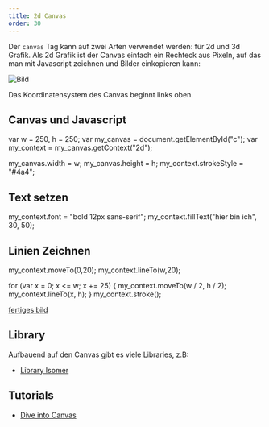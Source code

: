 ```yaml
---
title: 2d Canvas
order: 30
---
```



Der `canvas` Tag kann auf zwei Arten verwendet werden: für 2d und 3d Grafik.
Als 2d Grafik ist der Canvas einfach ein Rechteck aus Pixeln, auf das
man mit Javascript zeichnen und Bilder einkopieren kann:

![Bild](/images/2d-canvas.png)

Das Koordinatensystem des Canvas beginnt links oben.


## Canvas und Javascript

<javascript>
var w = 250,
    h = 250;
var my_canvas = document.getElementById("c");
var my_context = my_canvas.getContext("2d");

my_canvas.width = w;
my_canvas.height = h;
my_context.strokeStyle = "#4a4";
</javascript>

## Text setzen

<javascript>
my_context.font = "bold 12px sans-serif";
my_context.fillText("hier bin ich", 30, 50);
</javascript>

## Linien Zeichnen


<javascript>
my_context.moveTo(0,20);
my_context.lineTo(w,20);

for (var x = 0; x <= w; x += 25) {
    my_context.moveTo(w / 2, h / 2);
    my_context.lineTo(x, h);
}
my_context.stroke();
</javascript>

[fertiges bild](https://jsfiddle.net/bjelline/Gu83s/)

## Library

Aufbauend auf den Canvas gibt es viele Libraries, z.B:

* [Library Isomer](http://jdan.github.io/isomer/)

## Tutorials

* [Dive into Canvas](http://diveintohtml5.info/canvas.html)
